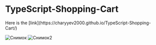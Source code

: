 <h1>TypeScript-Shopping-Cart</h1>
Here is the [link](https://charyyev2000.github.io/TypeScript-Shopping-Cart/)

![Снимок](https://user-images.githubusercontent.com/83901431/135850369-24d6555b-ae1a-4cbe-82ef-5759d1aff6fa.PNG)
![Снимок2](https://user-images.githubusercontent.com/83901431/135850392-228fee23-90d0-4df1-b470-3d3692009eb5.PNG)
